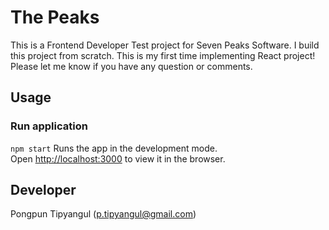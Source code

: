 # The Peaks

This is a Frontend Developer Test project for Seven Peaks Software. I build this project from scratch.
This is my first time implementing React project! Please let me know if you have any question or comments.

## Usage
### Run application
`npm start`
Runs the app in the development mode.\
Open [http://localhost:3000](http://localhost:3000) to view it in the browser.

## Developer
Pongpun Tipyangul (p.tipyangul@gmail.com)
